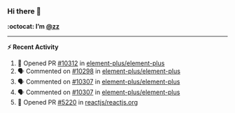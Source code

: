### Hi there 👋

**:octocat: I’m [@zz](https://github.com/holazz)**

---

**:zap: Recent Activity**

<!--START_SECTION:activity-->
1. 💪 Opened PR [#10312](https://github.com/element-plus/element-plus/pull/10312) in [element-plus/element-plus](https://github.com/element-plus/element-plus)
2. 🗣 Commented on [#10298](https://github.com/element-plus/element-plus/issues/10298) in [element-plus/element-plus](https://github.com/element-plus/element-plus)
3. 🗣 Commented on [#10307](https://github.com/element-plus/element-plus/issues/10307) in [element-plus/element-plus](https://github.com/element-plus/element-plus)
4. 🗣 Commented on [#10307](https://github.com/element-plus/element-plus/issues/10307) in [element-plus/element-plus](https://github.com/element-plus/element-plus)
5. 💪 Opened PR [#5220](https://github.com/reactjs/reactjs.org/pull/5220) in [reactjs/reactjs.org](https://github.com/reactjs/reactjs.org)
<!--END_SECTION:activity-->
